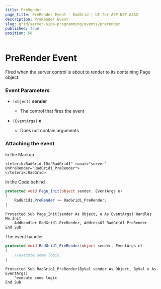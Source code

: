 ```yaml
---
title: PreRender
page_title: PreRender Event - RadGrid | UI for ASP.NET AJAX
description: PreRender Event
slug: grid/server-side-programming/events/prerender
published: True
position: 50
---
```


# PreRender Event

Fired when the server control is about to render to its containing Page object.


### Event Parameters

* `(object)` **sender**

    * The control that fires the event

* `(EventArgs)` **e**

    * Does not contain arguments

### Attaching the event

In the Markup

````ASP.NET
<telerik:RadGrid ID="RadGrid1" runat="server" OnPreRender="RadGrid1_PreRender">
</telerik:RadGrid>
````

In the Code behind

````C#
protected void Page_Init(object sender, EventArgs e)
{
    RadGrid1.PreRender += RadGrid1_PreRender;
}
````
````VB
Protected Sub Page_Init(sender As Object, e As EventArgs) Handles Me.Init
    AddHandler RadGrid1.PreRender, AddressOf RadGrid1_PreRender
End Sub
````

The event handler

````C#
protected void RadGrid1_PreRender(object sender, EventArgs e)
{
    //execute some logic
}
````
````VB
Protected Sub RadGrid1_PreRender(ByVal sender As Object, ByVal e As EventArgs)
    'execute some logic
End Sub
````

